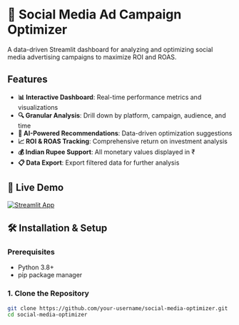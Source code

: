 # 🎯 Social Media Ad Campaign Optimizer

A data-driven Streamlit dashboard for analyzing and optimizing social media advertising campaigns to maximize ROI and ROAS.

## Features

- **📊 Interactive Dashboard**: Real-time performance metrics and visualizations
- **🔍 Granular Analysis**: Drill down by platform, campaign, audience, and time
- **🎯 AI-Powered Recommendations**: Data-driven optimization suggestions
- **📈 ROI & ROAS Tracking**: Comprehensive return on investment analysis
- **💰 Indian Rupee Support**: All monetary values displayed in ₹
- **📋 Data Export**: Export filtered data for further analysis

## 🚀 Live Demo

[![Streamlit App](https://static.streamlit.io/badges/streamlit_badge_black_white.svg)](https://your-username-social-media-optimizer.streamlit.app/)

## 🛠️ Installation & Setup

### Prerequisites
- Python 3.8+
- pip package manager

### 1. Clone the Repository
```bash
git clone https://github.com/your-username/social-media-optimizer.git
cd social-media-optimizer
